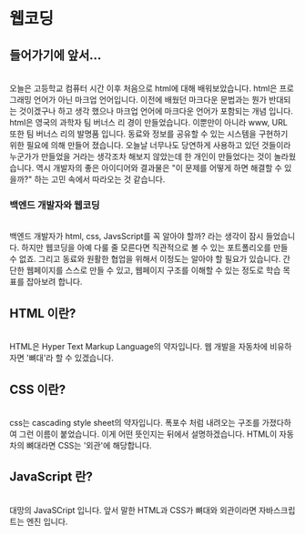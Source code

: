 # 웹코딩

## 들어가기에 앞서...
\
오늘은 고등학교 컴퓨터 시간 이후 처음으로 html에 대해 배워보았습니다. html은 프로그래밍 언어가 아닌 마크업 언어입니다. 이전에 배웠던 마크다운 문법과는 뭔가 반대되는 것이겠구나 하고 생각 했으나 마크업 언어에 마크다운 언어가 포함되는 개념 입니다.\
html은 영국의 과학자 팀 버너스 리 경이 만들었습니다. 이뿐만이 아니라 www, URL 또한 팀 버너스 리의 발명품 입니다. 동료와 정보를 공유할 수 있는 시스템을 구현하기 위한 필요에 의해 만들어 졌습니다. 오늘날 너무나도 당연하게 사용하고 있던 것들이라 누군가가 만들었을 거라는 생각조차 해보지 않았는데 한 개인이 만들었다는 것이 놀라웠습니다. 역시 개발자의 좋은 아이디어와 결과물은 "이 문제를 어떻게 하면 해결할 수 있을까?" 하는 고민 속에서 따라오는 것 같습니다. 

### 백엔드 개발자와 웹코딩
\
백엔드 개발자가 html, css, JavsScript를 꼭 알아야 할까? 라는 생각이 잠시 들었습니다. 하지만 웹코딩을 아예 다룰 줄 모른다면 직관적으로 볼 수 있는 포트폴리오를 만들 수 없죠. 그리고 동료와 원활한 협업을 위해서 이정도는 알아야 할 필요가 있습니다. 간단한 웹페이지를 스스로 만들 수 있고, 웹페이지 구조를 이해할 수 있는 정도로 학습 목표를 잡아보려 합니다.

## HTML 이란?
\
HTML은 Hyper Text Markup Language의 약자입니다. 웹 개발을 자동차에 비유하자면 '뼈대'라 할 수 있겠습니다.

## CSS 이란?
\
css는 cascading style sheet의 약자입니다. 폭포수 처럼 내려오는 구조를 가졌다하여 그런 이름이 붙었습니다. 이게 어떤 뜻인지는 뒤에서 설명하겠습니다. HTML이 자동차의 뼈대라면 CSS는 '외관'에 해당합니다.

## JavaScript 란?
\
대망의 JavaSCript 입니다. 앞서 말한 HTML과 CSS가 뼈대와 외관이라면 자바스크립트는 엔진 입니다.